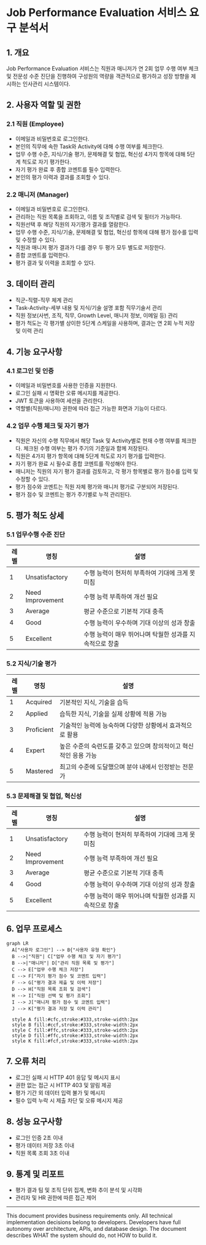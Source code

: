 # Job Performance Evaluation 서비스 요구 분석서

## 1. 개요
Job Performance Evaluation 서비스는 직원과 매니저가 연 2회 업무 수행 여부 체크 및 전문성 수준 진단을 진행하여 구성원의 역량을 객관적으로 평가하고 성장 방향을 제시하는 인사관리 시스템이다.

## 2. 사용자 역할 및 권한

### 2.1 직원 (Employee)
- 이메일과 비밀번호로 로그인한다.
- 본인의 직무에 속한 Task와 Activity에 대해 수행 여부를 체크한다.
- 업무 수행 수준, 지식/기술 평가, 문제해결 및 협업, 혁신성 4가지 항목에 대해 5단계 척도로 자기 평가한다.
- 자기 평가 완료 후 종합 코멘트를 필수 입력한다.
- 본인의 평가 이력과 결과를 조회할 수 있다.

### 2.2 매니저 (Manager)
- 이메일과 비밀번호로 로그인한다.
- 관리하는 직원 목록을 조회하고, 이름 및 조직별로 검색 및 필터가 가능하다.
- 직원선택 후 해당 직원의 자기평가 결과를 열람한다.
- 업무 수행 수준, 지식/기술, 문제해결 및 협업, 혁신성 항목에 대해 평가 점수를 입력 및 수정할 수 있다.
- 직원과 매니저 평가 결과가 다를 경우 두 평가 모두 별도로 저장한다.
- 종합 코멘트를 입력한다.
- 평가 결과 및 이력을 조회할 수 있다.

## 3. 데이터 관리
- 직군-직렬-직무 체계 관리
- Task-Activity-세부 내용 및 지식/기술 설명 포함 직무기술서 관리
- 직원 정보(사번, 조직, 직무, Growth Level, 매니저 정보, 이메일 등) 관리
- 평가 척도는 각 평가별 상이한 5단계 스케일을 사용하며, 결과는 연 2회 누적 저장 및 이력 관리

## 4. 기능 요구사항

### 4.1 로그인 및 인증
- 이메일과 비밀번호를 사용한 인증을 지원한다.
- 로그인 실패 시 명확한 오류 메시지를 제공한다.
- JWT 토큰을 사용하여 세션을 관리한다.
- 역할별(직원/매니저) 권한에 따라 접근 가능한 화면과 기능이 다르다.

### 4.2 업무 수행 체크 및 자기 평가
- 직원은 자신의 수행 직무에서 해당 Task 및 Activity별로 현재 수행 여부를 체크한다. 체크된 수행 여부는 평가 주기의 기준일과 함께 저장된다.
- 직원은 4가지 평가 항목에 대해 5단계 척도로 자기 평가를 입력한다.
- 자기 평가 완료 시 필수로 종합 코멘트를 작성해야 한다.
- 매니저는 직원의 자기 평가 결과를 검토하고, 각 평가 항목별로 평가 점수를 입력 및 수정할 수 있다.
- 평가 점수와 코멘트는 직원 자체 평가와 매니저 평가로 구분되어 저장된다.
- 평가 점수 및 코멘트는 평가 주기별로 누적 관리된다.

## 5. 평가 척도 상세

### 5.1 업무수행 수준 진단
| 레벨 | 명칭             | 설명                             |
|-------|-----------------|---------------------------------|
| 1     | Unsatisfactory  | 수행 능력이 현저히 부족하여 기대에 크게 못 미침 |
| 2     | Need Improvement| 수행 능력 부족하여 개선 필요     |
| 3     | Average         | 평균 수준으로 기본적 기대 충족   |
| 4     | Good            | 수행 능력이 우수하며 기대 이상의 성과 창출 |
| 5     | Excellent       | 수행 능력이 매우 뛰어나며 탁월한 성과를 지속적으로 창출 |

### 5.2 지식/기술 평가
| 레벨 | 명칭      | 설명                            |
|-------|----------|--------------------------------|
| 1     | Acquired | 기본적인 지식, 기술을 습득      |
| 2     | Applied  | 습득한 지식, 기술을 실제 상황에 적용 가능 |
| 3     | Proficient| 기술적인 능력에 능숙하며 다양한 상황에서 효과적으로 활용 |
| 4     | Expert   | 높은 수준의 숙련도를 갖추고 있으며 창의적이고 혁신적인 응용 가능 |
| 5     | Mastered | 최고의 수준에 도달했으며 분야 내에서 인정받는 전문가 |

### 5.3 문제해결 및 협업, 혁신성
| 레벨 | 명칭             | 설명                             |
|-------|-----------------|---------------------------------|
| 1     | Unsatisfactory  | 수행 능력이 현저히 부족하여 기대에 크게 못 미침 |
| 2     | Need Improvement| 수행 능력 부족하여 개선 필요     |
| 3     | Average         | 평균 수준으로 기본적 기대 충족   |
| 4     | Good            | 수행 능력이 우수하며 기대 이상의 성과 창출 |
| 5     | Excellent       | 수행 능력이 매우 뛰어나며 탁월한 성과를 지속적으로 창출 |

## 6. 업무 프로세스

```mermaid
graph LR
  A["사용자 로그인"] --> B{"사용자 유형 확인"}
  B -->|"직원"| C["업무 수행 체크 및 자기 평가"]
  B -->|"매니저"| D["관리 직원 목록 및 평가"]
  C --> E["업무 수행 체크 저장"]
  E --> F["자기 평가 점수 및 코멘트 입력"]
  F --> G["평가 결과 제출 및 이력 저장"]
  D --> H["직원 목록 조회 및 검색"]
  H --> I["직원 선택 및 평가 조회"]
  I --> J["매니저 평가 점수 및 코멘트 입력"]
  J --> K["평가 결과 저장 및 이력 관리"]

  style A fill:#cfc,stroke:#333,stroke-width:2px
  style B fill:#ccf,stroke:#333,stroke-width:2px
  style C fill:#ffc,stroke:#333,stroke-width:2px
  style D fill:#ffc,stroke:#333,stroke-width:2px
  style K fill:#fcf,stroke:#333,stroke-width:2px
```

## 7. 오류 처리

- 로그인 실패 시 HTTP 401 응답 및 메시지 표시
- 권한 없는 접근 시 HTTP 403 및 알림 제공
- 평가 기간 외 데이터 입력 불가 및 메시지
- 필수 입력 누락 시 제출 차단 및 오류 메시지 제공

## 8. 성능 요구사항

- 로그인 인증 2초 이내
- 평가 데이터 저장 3초 이내
- 직원 목록 조회 3초 이내

## 9. 통계 및 리포트

- 평가 결과 팀 및 조직 단위 집계, 변화 추이 분석 및 시각화
- 관리자 및 HR 권한에 따른 접근 제어


---

This document provides business requirements only.
All technical implementation decisions belong to developers.
Developers have full autonomy over architecture, APIs, and database design.
The document describes WHAT the system should do, not HOW to build it.